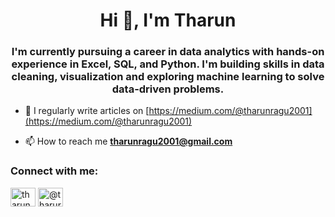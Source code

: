 <h1 align="center">Hi 👋, I'm Tharun</h1>
<h3 align="center">I'm currently pursuing a career in data analytics with hands-on experience in Excel, SQL, and Python. I'm building skills in data cleaning, visualization and exploring machine learning to solve data-driven problems.</h3>

- 📝 I regularly write articles on [https://medium.com/@tharunragu2001](https://medium.com/@tharunragu2001)

- 📫 How to reach me **tharunragu2001@gmail.com**

<h3 align="left">Connect with me:</h3>
<p align="left">
<a href="https://linkedin.com/in/tharun ragu" target="blank"><img align="center" src="https://raw.githubusercontent.com/rahuldkjain/github-profile-readme-generator/master/src/images/icons/Social/linked-in-alt.svg" alt="tharun ragu" height="30" width="40" /></a>
<a href="https://medium.com/@tharuragu" target="blank"><img align="center" src="https://raw.githubusercontent.com/rahuldkjain/github-profile-readme-generator/master/src/images/icons/Social/medium.svg" alt="@tharuragu" height="30" width="40" /></a>
</p>

